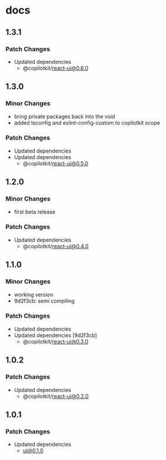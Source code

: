 # docs

## 1.3.1

### Patch Changes

- Updated dependencies
  - @copilotkit/react-ui@0.6.0

## 1.3.0

### Minor Changes

- bring private packages back into the void
- added tsconfig and eslint-config-custom to copilotkit scope

### Patch Changes

- Updated dependencies
- Updated dependencies
  - @copilotkit/react-ui@0.5.0

## 1.2.0

### Minor Changes

- first beta release

### Patch Changes

- Updated dependencies
  - @copilotkit/react-ui@0.4.0

## 1.1.0

### Minor Changes

- working version
- 9d2f3cb: semi compiling

### Patch Changes

- Updated dependencies
- Updated dependencies [9d2f3cb]
  - @copilotkit/react-ui@0.3.0

## 1.0.2

### Patch Changes

- Updated dependencies
  - @copilotkit/react-ui@0.2.0

## 1.0.1

### Patch Changes

- Updated dependencies
  - ui@0.1.0
